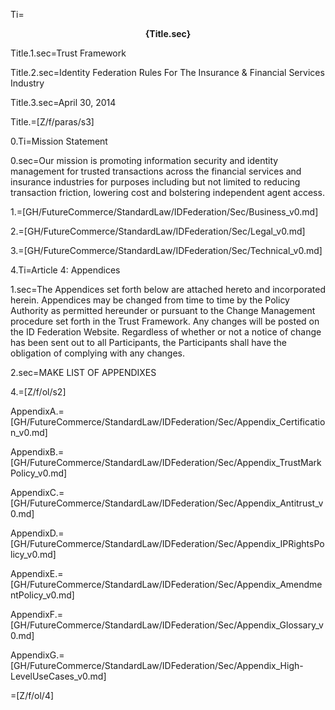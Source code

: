 Ti=<center><b>{Title.sec}</b></center>

Title.1.sec=Trust Framework

Title.2.sec=Identity Federation Rules For The Insurance & Financial Services Industry

Title.3.sec=April 30, 2014

Title.=[Z/f/paras/s3]

0.Ti=Mission Statement

0.sec=Our mission is promoting information security and identity management for trusted transactions across the financial services and insurance industries for purposes including but not limited to reducing transaction friction, lowering cost and bolstering independent agent access.

1.=[GH/FutureCommerce/StandardLaw/IDFederation/Sec/Business_v0.md]

2.=[GH/FutureCommerce/StandardLaw/IDFederation/Sec/Legal_v0.md]

3.=[GH/FutureCommerce/StandardLaw/IDFederation/Sec/Technical_v0.md]


4.Ti=Article 4: Appendices

1.sec=The Appendices set forth below are attached hereto and incorporated herein. Appendices may be changed from time to time by the Policy Authority as permitted hereunder or pursuant to the Change Management procedure set forth in the Trust Framework. Any changes will be posted on the ID Federation Website. Regardless of whether or not a notice of change has been sent out to all Participants, the Participants shall have the obligation of complying with any changes.

2.sec=MAKE LIST OF APPENDIXES

4.=[Z/f/ol/s2]

AppendixA.=[GH/FutureCommerce/StandardLaw/IDFederation/Sec/Appendix_Certification_v0.md]

AppendixB.=[GH/FutureCommerce/StandardLaw/IDFederation/Sec/Appendix_TrustMarkPolicy_v0.md]

AppendixC.=[GH/FutureCommerce/StandardLaw/IDFederation/Sec/Appendix_Antitrust_v0.md]

AppendixD.=[GH/FutureCommerce/StandardLaw/IDFederation/Sec/Appendix_IPRightsPolicy_v0.md]

AppendixE.=[GH/FutureCommerce/StandardLaw/IDFederation/Sec/Appendix_AmendmentPolicy_v0.md]

AppendixF.=[GH/FutureCommerce/StandardLaw/IDFederation/Sec/Appendix_Glossary_v0.md]

AppendixG.=[GH/FutureCommerce/StandardLaw/IDFederation/Sec/Appendix_High-LevelUseCases_v0.md]

=[Z/f/ol/4]